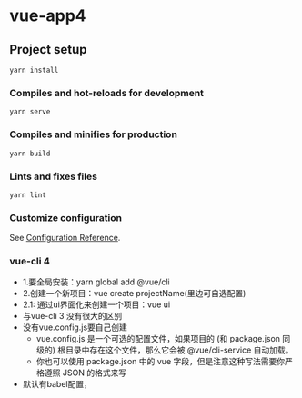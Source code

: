 # vue-app4

## Project setup
```
yarn install
```

### Compiles and hot-reloads for development
```
yarn serve
```

### Compiles and minifies for production
```
yarn build
```

### Lints and fixes files
```
yarn lint
```

### Customize configuration
See [Configuration Reference](https://cli.vuejs.org/config/).

### vue-cli 4
- 1.要全局安装：yarn global add @vue/cli
- 2.创建一个新项目：vue create projectName(里边可自选配置)
- 2.1: 通过ui界面化来创建一个项目：vue ui
- 与vue-cli 3 没有很大的区别
- 没有vue.config.js要自己创建
  - vue.config.js 是一个可选的配置文件，如果项目的 (和 package.json 同级的) 根目录中存在这个文件，那么它会被 @vue/cli-service 自动加载。
  - 你也可以使用 package.json 中的 vue 字段，但是注意这种写法需要你严格遵照 JSON 的格式来写
- 默认有babel配置，
